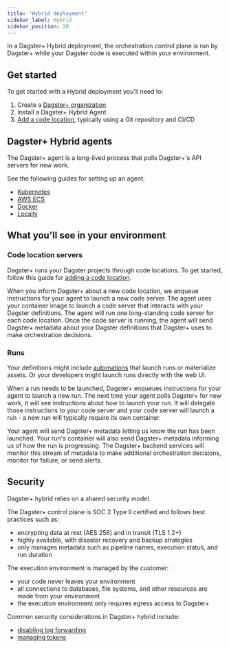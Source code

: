 ```yaml
---
title: "Hybrid deployment"
sidebar_label: Hybrid
sidebar_position: 20
---
```


In a Dagster+ Hybrid deployment, the orchestration control plane is run by Dagster+ while your Dagster code is executed within your environment.

[comment]: <> (TODO: Architecture diagram)

## Get started

To get started with a Hybrid deployment you'll need to:

1. Create a [Dagster+ organization](https://dagster.cloud/signup)
2. Install a Dagster+ Hybrid Agent
3. [Add a code location](/dagster-plus/features/code-locations), typically using a Git repository and CI/CD

## Dagster+ Hybrid agents

The Dagster+ agent is a long-lived process that polls Dagster+'s API servers for new work.

See the following guides for setting up an agent:
 - [Kubernetes](/dagster-plus/deployment/deployment-types/hybrid/kubernetes)
 - [AWS ECS](/dagster-plus/deployment/deployment-types/hybrid/amazon-ecs/new-vpc)
 - [Docker](/dagster-plus/deployment/deployment-types/hybrid/docker)
 - [Locally](/dagster-plus/deployment/deployment-types/hybrid/local)


## What you'll see in your environment

### Code location servers

Dagster+ runs your Dagster projects through code locations. To get started, follow this guide for [adding a code location](/dagster-plus/features/code-locations).

When you inform Dagster+ about a new code location, we enqueue instructions for your agent to launch a new code server. The agent uses your container image to launch a code server that interacts with your Dagster definitions. The agent will run one long-standing code server for each code location. Once the code server is running, the agent will send Dagster+ metadata about your Dagster definitions that Dagster+ uses to make orchestration decisions.


### Runs

Your definitions might include [automations](/guides/automate) that launch runs or materialize assets. Or your developers might launch runs directly with the web UI.

When a run needs to be launched, Dagster+ enqueues instructions for your agent to launch a new run. The next time your agent polls Dagster+ for new work, it will see instructions about how to launch your run. It will delegate those instructions to your code server and your code server will launch a run - a new run will typically require its own container.

Your agent will send Dagster+ metadata letting us know the run has been launched. Your run's container will also send Dagster+ metadata informing us of how the run is progressing. The Dagster+ backend services will monitor this stream of metadata to make additional orchestration decisions, monitor for failure, or send alerts.

## Security

Dagster+ hybrid relies on a shared security model.

The Dagster+ control plane is SOC 2 Type II certified and follows best practices such as:
- encrypting data at rest (AES 256) and in transit (TLS 1.2+)
- highly available, with disaster recovery and backup strategies
- only manages metadata such as pipeline names, execution status, and run duration

The execution environment is managed by the customer:
- your code never leaves your environment
- all connections to databases, file systems, and other resources are made from your environment
- the execution environment only requires egress access to Dagster+

Common security considerations in Dagster+ hybrid include:
- [disabling log forwarding](/todo)
- [managing tokens](/todo)
